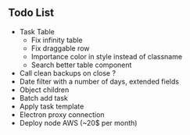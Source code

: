 ## Todo List

* Task Table
  * Fix infinity table
  * Fix draggable row
  * Importance color in style instead of classname 
  * Search better table component
* Call clean backups on close ?
* Date filter with a number of days, extended fields
* Object children 
* Batch add task
* Apply task template
* Electron proxy connection
* Deploy node AWS (~20$ per month)